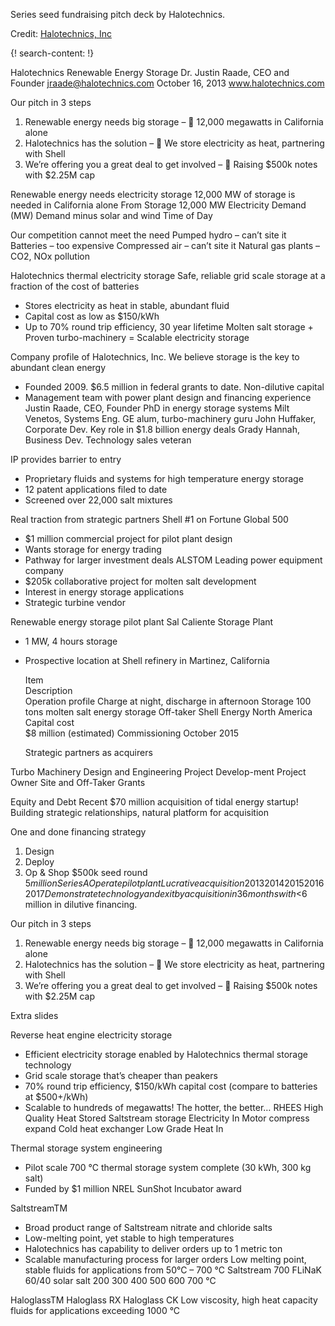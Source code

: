 
Series seed fundraising pitch deck by Halotechnics.

Credit: [Halotechnics, Inc](http://www.halotechnics.com/)



{! search-content: !}

Halotechnics Renewable Energy Storage 
Dr. Justin Raade, CEO and Founder
jraade@halotechnics.com
October 16, 2013
www.halotechnics.com

Our pitch in 3 steps
1. Renewable energy needs big storage – 	12,000 megawatts in California alone
2. Halotechnics has the solution – 	We store electricity as heat, partnering with Shell
3. We’re offering you a great deal to get involved – 	Raising $500k notes with $2.25M cap

Renewable energy needs electricity storage
12,000 MW of storage is needed in California alone
From Storage
12,000 MW
Electricity Demand (MW)
Demand minus solar and wind
Time of Day

Our competition cannot meet the need
Pumped hydro – can’t site it
Batteries – too expensive
Compressed air – can’t site it
Natural gas plants – CO2, NOx pollution 

Halotechnics thermal electricity storage
Safe, reliable grid scale storage at a fraction of the cost of batteries
* Stores electricity as heat in stable, abundant fluid
* Capital cost as low as $150/kWh
* Up to 70% round trip efficiency, 30 year lifetime
Molten salt storage + Proven turbo-machinery = Scalable electricity storage

Company profile of Halotechnics, Inc.
We believe storage is the key to abundant clean energy
* Founded 2009. $6.5 million in federal grants to date. Non-dilutive capital
* Management team with power plant design and financing experience
Justin Raade, CEO, Founder
PhD in energy storage systems
Milt Venetos, Systems Eng.
GE alum, turbo-machinery guru
John Huffaker, Corporate Dev.
Key role in $1.8 billion energy deals
Grady Hannah, Business Dev. 
Technology sales veteran

IP provides barrier to entry
* Proprietary fluids and systems for high temperature energy storage
* 12 patent applications filed to date
* Screened over 22,000 salt mixtures

Real traction from strategic partners
Shell
#1 on Fortune Global 500
* $1 million commercial project for pilot plant design
* Wants storage for energy trading
* Pathway for larger investment deals
ALSTOM
Leading power equipment company
* $205k collaborative project for molten salt development
* Interest in energy storage applications
* Strategic turbine vendor

Renewable energy storage pilot plant
Sal Caliente Storage Plant
* 1 MW, 4 hours storage
* Prospective location at Shell refinery in Martinez, California

  Item  
  Description  
  Operation profile
  Charge at night, discharge in afternoon
  Storage
  100 tons molten salt energy storage
  Off-taker
  Shell Energy North America
  Capital cost  
  $8 million (estimated)
  Commissioning
  October 2015

  Strategic partners as acquirers
  
 Turbo
Machinery
Design and Engineering
Project Develop-ment
Project Owner
Site and Off-Taker
Grants

Equity and Debt
Recent $70 million acquisition of tidal energy startup!
Building strategic relationships, natural platform for acquisition

One and done financing strategy
1. Design
2. Deploy
3. Op & Shop
$500k seed round
$5 million Series A
Operate pilot plant
Lucrative acquisition
2013
2014
2015
2016
2017
Demonstrate technology and exit by acquisition in 36 months with <$6 million in dilutive financing.

Our pitch in 3 steps
1. Renewable energy needs big storage – 	12,000 megawatts in California alone
2. Halotechnics has the solution – 	We store electricity as heat, partnering with Shell
3. We’re offering you a great deal to get involved – 	Raising $500k notes with $2.25M cap


Extra slides


Reverse heat engine electricity storage
* Efficient electricity storage enabled by Halotechnics thermal storage technology
* Grid scale storage that’s cheaper than peakers
* 70% round trip efficiency, $150/kWh capital cost (compare to batteries at $500+/kWh)
* Scalable to hundreds of megawatts!
The hotter, the better…
RHEES
High Quality Heat Stored
Saltstream storage
Electricity In
Motor
compress
expand
Cold heat exchanger
Low Grade Heat In

Thermal storage system engineering
* Pilot scale 700 °C thermal storage system complete (30 kWh, 300 kg salt)
* Funded by $1 million NREL SunShot Incubator award

SaltstreamTM
* Broad product range of Saltstream nitrate and chloride salts
* Low-melting point, yet stable to  high temperatures 
* Halotechnics has capability to deliver orders up to 1 metric ton
* Scalable manufacturing process for larger orders
Low melting point, stable fluids for applications from 50°C – 700 °C
Saltstream 700
FLiNaK
60/40 solar salt
200
300
400
500
600
700 °C

HaloglassTM
Haloglass RX
Haloglass CK
Low viscosity, high heat capacity fluids for applications exceeding 1000 °C
